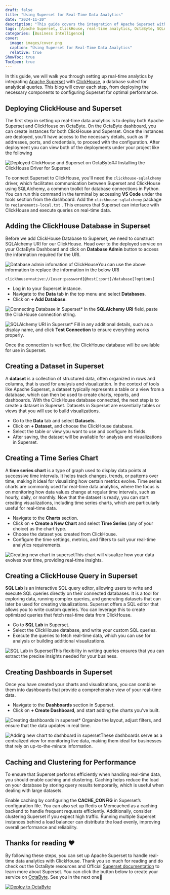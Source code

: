 ```yaml
---
draft: false
title: "Using Superset for Real-Time Data Analytics"
date: "2024-11-20"
description: "This guide covers the integration of Apache Superset with ClickHouse to set up real-time analytics. It includes deploying both tools on OctaByte, configuring Superset for optimal performance, creating datasets, and visualizations such as time series charts and dashboards. Additionally, it explains how to optimize performance with caching and clustering."
tags: [Apache Superset, ClickHouse, real-time analytics, OctaByte, SQLAlchemy, time series charts, data visualization, dashboards, caching, clustering, business intelligence, data analysis]
categories: [Business Intelligence]
cover:
  image: images/cover.png
  caption: "Using Superset for Real-Time Data Analytics"
  relative: true
ShowToc: true
TocOpen: true
---
```



In this guide, we will walk you through setting up real\-time analytics by integrating [Apache Superset](images/superset) with [ClickHouse](https://octabyte.io/databases/relational-databases/clickhouse), a database suited for analytical queries. This blog will cover each step, from deploying the necessary components to configuring Superset for optimal performance.

## Deploying ClickHouse and Superset

The first step in setting up real\-time data analytics is to deploy both Apache Superset and ClickHouse on OctaByte. On the OctaByte dashboard, you can create instances for both ClickHouse and Superset. Once the instances are deployed, you’ll have access to the necessary details, such as IP addresses, ports, and credentials, to proceed with the configuration. After deployment you can view both of the deployments under your project like the following

![Deployed ClickHouse and Superset on OctaByte](images/image-3.png)## Installing the ClickHouse Driver for Superset

To connect Superset to ClickHouse, you'll need the `clickhouse-sqlalchemy` driver, which facilitates communication between Superset and ClickHouse using SQLAlchemy, a common toolkit for database connections in Python. You can run this command in the terminal by accessing **VS Code** under the tools section from the dashboard. Add the `clickhouse-sqlalchemy` package to `reqiurements-local.txt` . This ensures that Superset can interface with ClickHouse and execute queries on real\-time data.

## Adding the ClickHouse Database in Superset

Before we add ClickHouse Database to Superset, we need to construct SQLAlchemy URI for our ClickHouse. Head over to the deployed service on your OctaByte Dashboard and click on **Database Admin** button to access the information required for the URI.

![Database admin infomation of ClickHouse](images/Screenshot-2024-10-03-at-11.55.47-AM.jpg)You can use the above information to replace the information in the below URI


```
clickhouse+native://[user:password]@host[:port]/database[?options]

```
* Log in to your Superset instance.
* Navigate to the **Data** tab in the top menu and select **Databases**.
* Click on **\+ Add Database**.

![Connecting Database in Superset](images/Screenshot-2024-10-03-at-12.01.34-PM.jpg)* In the **SQLAlchemy URI** field, paste the ClickHouse connection string.

![SQLAlchemy URI in Superset](images/image-4.png)* Fill in any additional details, such as a display name, and click **Test Connection** to ensure everything works properly.

Once the connection is verified, the ClickHouse database will be available for use in Superset.

## Creating a Dataset in Superset

A **dataset** is a collection of structured data, often organized in rows and columns, that is used for analysis and visualization. In the context of tools like Apache Superset, a dataset typically represents a table or a view from a database, which can then be used to create charts, reports, and dashboards. With the ClickHouse database connected, the next step is to create a dataset in Superset. Datasets in Superset are essentially tables or views that you will use to build visualizations.

* Go to the **Data** tab and select **Datasets**.
* Click on **\+ Dataset**, and choose the ClickHouse database.
* Select the table or view you want to use and configure its fields.
* After saving, the dataset will be available for analysis and visualizations in Superset.

## Creating a Time Series Chart

A **time series chart** is a type of graph used to display data points at successive time intervals. It helps track changes, trends, or patterns over time, making it ideal for visualizing how certain metrics evolve. Time series charts are commonly used for real\-time data analytics, where the focus is on monitoring how data values change at regular time intervals, such as hourly, daily, or monthly. Now that the dataset is ready, you can start creating visualizations, including time series charts, which are particularly useful for real\-time data.

* Navigate to the **Charts** section.
* Click on **\+ Create a New Chart** and select **Time Series** (any of your choice) as the chart type.
* Choose the dataset you created from ClickHouse.
* Configure the time settings, metrics, and filters to suit your real\-time analytics requirements.

![Creating new chart in superset](images/image-5.png)This chart will visualize how your data evolves over time, providing real\-time insights.

## Creating a ClickHouse Query in Superset

**SQL Lab** is an interactive SQL query editor, allowing users to write and execute SQL queries directly on their connected databases. It is a tool for exploring data, running complex queries, and generating datasets that can later be used for creating visualizations. Superset offers a SQL editor that allows you to write custom queries. You can leverage this to create optimized queries that fetch real\-time data from ClickHouse.

* Go to **SQL Lab** in Superset.
* Select the ClickHouse database, and write your custom SQL queries.
* Execute the queries to fetch real\-time data, which you can use for analysis or building additional visualizations.

![SQL Lab in Superset](images/Screenshot-2024-10-03-at-1.23.21-PM.jpg)This flexibility in writing queries ensures that you can extract the precise insights needed for your business.

## Creating Dashboards in Superset

Once you have created your charts and visualizations, you can combine them into dashboards that provide a comprehensive view of your real\-time data.

* Navigate to the **Dashboards** section in Superset.
* Click on **\+ Create Dashboard**, and start adding the charts you've built.

![Creating dashboards in superset](images/Screenshot-2024-10-03-at-1.29.08-PM.jpg)* Organize the layout, adjust filters, and ensure that the data updates in real time.

![Adding new chart to dashboard in superset](images/Screenshot-2024-10-03-at-1.30.46-PM.jpg)These dashboards serve as a centralized view for monitoring live data, making them ideal for businesses that rely on up\-to\-the\-minute information.

## Caching and Clustering for Performance

To ensure that Superset performs efficiently when handling real\-time data, you should enable caching and clustering. Caching helps reduce the load on your database by storing query results temporarily, which is useful when dealing with large datasets.

Enable caching by configuring the **CACHE\_CONFIG** in Superset’s configuration file. You can also set up Redis or Memcached as a caching backend to handle frequent requests efficiently. Additionally, consider clustering Superset if you expect high traffic. Running multiple Superset instances behind a load balancer can distribute the load evenly, improving overall performance and reliability.

## **Thanks for reading ❤️**

By following these steps, you can set up Apache Superset to handle real\-time data analytics with ClickHouse. Thank you so much for reading and do check out the OctaByte resources and Official [Superset documentation](https://superset.apache.org/docs/intro/?ref=blog.octabyte.io) to learn more about Superset. You can click the button below to create your service on [OctaByte](images/superset). See you in the next one👋




[![Deploy to OctaByte](/images/octabyte-deploy.png)](images/superset)



